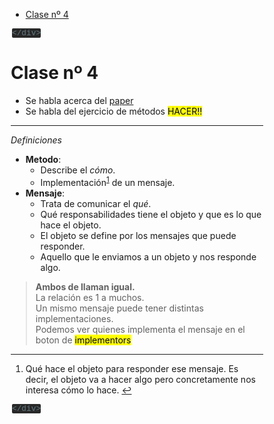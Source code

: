 <!DOCTYPE html>
<html>

<head>
  <meta charset="utf-8">
  <meta name="viewport" content="width=device-width, initial-scale=1.0">
  <title>Clase IV</title>
  <link rel="stylesheet" href="https://stackedit.io/style.css" />
  <style>
  @import url("https://fonts.googleapis.com/css?family=Roboto+Mono|Source+Sans+Pro:300,400,600");
* {
  -webkit-font-smoothing: antialiased;
  -webkit-overflow-scrolling: touch;
  -webkit-tap-highlight-color: rgba(0,0,0,0);
  -webkit-text-size-adjust: none;
  -webkit-touch-callout: none;
  box-sizing: border-box;
}
p.tip {
  background-color: #282828;
  color: #657b83;
}
p.tip {
  background-color: #f8f8f8;
  border-bottom-right-radius: 2px;
  border-left: 4px solid #f66;
  border-top-right-radius: 2px;
  margin: 2em 0;
  padding: 12px 24px 12px 30px;
  position: relative;
}
p.tip:before {
  background-color: #f66;
  border-radius: 100%;
  color: #3f3f3f;
  content: '!';
  font-family: 'Dosis', 'Source Sans Pro', 'Helvetica Neue', Arial, sans-serif;
  font-size: 14px;
  font-weight: bold;
  left: -12px;
  line-height: 20px;
  position: absolute;
  height: 20px;
  width: 20px;
  text-align: center;
  top: 14px;
}
p.tip code {
  background-color: #efefef;
}
p.tip em {
  color: #c8c8c8;
}
p.warn {
  background: rgba(234,111,90,0.1);
  border-radius: 2px;
  padding: 1rem;
}
code {
  background-color: #282828;
  border-radius: 2px;
  color: #657b83;
  font-family: 'Roboto Mono', Monaco, courier, monospace;
  font-size: 0.8rem;
  margin: 0 2px;
  padding: 3px 5px;
  white-space: pre-wrap;
}
  </style>
</head>

<body class="stackedit">
  <div class="stackedit__left">
    <div class="stackedit__toc">
      
<ul>
<li><a href="#clase-nº-4">Clase nº 4</a></li>
</ul>

    </div>
  </div>
  <div class="stackedit__right">
    <div class="stackedit__html">
      <h1 id="clase-nº-4">Clase nº 4</h1>
<ul>
<li>Se habla acerca del <a href="https://algoritmos-iii.github.io/bibliografia/no-silver-bullet.pdf">paper</a></li>
<li>Se habla del ejercicio de métodos <mark>HACER!!</mark></li>
</ul>
<hr>
<p><em>Definiciones</em></p>
<ul>
<li><strong>Metodo</strong>:
<ul>
<li>Describe el <em>cómo</em>.</li>
<li>Implementación<sup class="footnote-ref"><a href="#fn1" id="fnref1">1</a></sup> de un mensaje.</li>
</ul>
</li>
<li><strong>Mensaje</strong>:
<ul>
<li>Trata de comunicar el <em>qué</em>.</li>
<li>Qué responsabilidades tiene el objeto y que es lo que hace el objeto.</li>
<li>El objeto se define por los mensajes que puede responder.</li>
<li>Aquello que le enviamos a un objeto y nos responde algo.</li>
</ul>
</li>
</ul>
<blockquote>
<p><strong>Ambos de llaman igual.</strong><br>
La relación es 1 a muchos.<br>
Un mismo mensaje puede tener distintas implementaciones.<br>
Podemos ver quienes implementa el mensaje en el boton de <mark>implementors</mark></p>
</blockquote>
<hr class="footnotes-sep">
<section class="footnotes">
<ol class="footnotes-list">
<li id="fn1" class="footnote-item"><p>Qué hace el objeto para responder ese mensaje. Es decir, el objeto va a hacer algo pero concretamente nos interesa cómo lo hace. <a href="#fnref1" class="footnote-backref">↩︎</a></p>
</li>
</ol>
</section>

    </div>
  </div>
</body>

</html>
